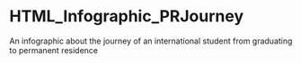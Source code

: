 # HTML_Infographic_PRJourney
An infographic about the journey of an international student from graduating to permanent residence  
